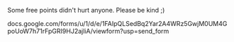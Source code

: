 Some free points didn't hurt anyone. Please be kind ;)


docs.google.com/forms/u/1/d/e/1FAIpQLSedBq2Yar2A4WRz5GwjM0UM4GpoUoW7h71rFpGRI9HJ2ajliA/viewform?usp=send_form